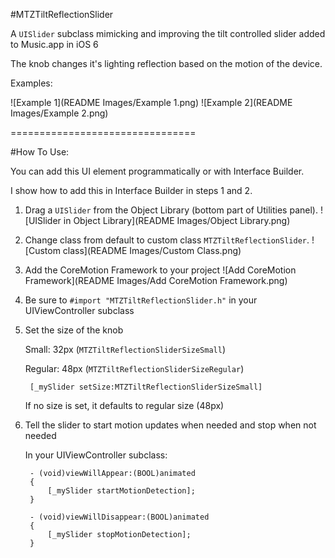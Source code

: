 #MTZTiltReflectionSlider

A `UISlider` subclass mimicking and improving the tilt controlled slider added to Music.app in iOS 6

The knob changes it's lighting reflection based on the motion of the device.

Examples:

![Example 1](README Images/Example 1.png)
![Example 2](README Images/Example 2.png)

================================

#How To Use:

You can add this UI element programmatically or with Interface Builder.

I show how to add this in Interface Builder in steps 1 and 2.

1. Drag a `UISlider` from the Object Library (bottom part of Utilities panel).
![UISlider in Object Library](README Images/Object Library.png)

2. Change class from default to custom class `MTZTiltReflectionSlider`.
![Custom class](README Images/Custom Class.png)

3. Add the CoreMotion Framework to your project
![Add CoreMotion Framework](README Images/Add CoreMotion Framework.png)

4. Be sure to `#import "MTZTiltReflectionSlider.h"` in your UIViewController subclass

5. Set the size of the knob

	Small: 32px (`MTZTiltReflectionSliderSizeSmall`)

	Regular: 48px (`MTZTiltReflectionSliderSizeRegular`)
	
		[_mySlider setSize:MTZTiltReflectionSliderSizeSmall]
	
	If no size is set, it defaults to regular size (48px)
	
6. Tell the slider to start motion updates when needed and stop when not needed
	
	In your UIViewController subclass:
		
		- (void)viewWillAppear:(BOOL)animated
		{
			[_mySlider startMotionDetection];
		}

		- (void)viewWillDisappear:(BOOL)animated
		{
			[_mySlider stopMotionDetection];
		}